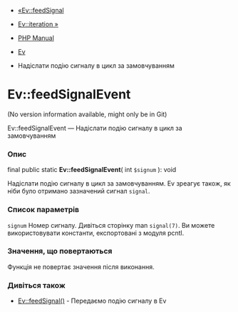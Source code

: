 - [«Ev::feedSignal](ev.feedsignal.md)
- [Ev::iteration »](ev.iteration.md)

- [PHP Manual](index.md)
- [Ev](class.ev.md)
- Надіслати подію сигналу в цикл за замовчуванням

# Ev::feedSignalEvent

(No version information available, might only be in Git)

Ev::feedSignalEvent — Надіслати подію сигналу в цикл за замовчуванням

### Опис

final public static **Ev::feedSignalEvent**( int `$signum` ): void

Надіслати подію сигналу в цикл за замовчуванням. Ev зреагує також, як
ніби було отримано зазначений сигнал `signal`.

### Список параметрів

`signum`
Номер сигналу. Дивіться сторінку man `signal(7)`. Ви можете використовувати
константи, експортовані з модуля pcntl.

### Значення, що повертаються

Функція не повертає значення після виконання.

### Дивіться також

- [Ev::feedSignal()](ev.feedsignal.md) - Передаємо подію сигналу в
Ev
